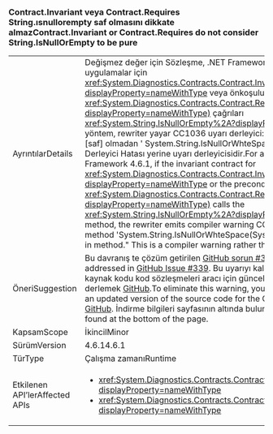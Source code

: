### <a name="contractinvariant-or-contractrequirestexception-do-not-consider-stringisnullorempty-to-be-pure"></a><span data-ttu-id="388a2-101">Contract.Invariant veya Contract.Requires<TException> String.ısnullorempty saf olmasını dikkate almaz</span><span class="sxs-lookup"><span data-stu-id="388a2-101">Contract.Invariant or Contract.Requires<TException> do not consider String.IsNullOrEmpty to be pure</span></span>

|   |   |
|---|---|
|<span data-ttu-id="388a2-102">Ayrıntılar</span><span class="sxs-lookup"><span data-stu-id="388a2-102">Details</span></span>|<span data-ttu-id="388a2-103">Değişmez değer için Sözleşme, .NET Framework 4.6.1'i hedefleyen uygulamalar için <xref:System.Diagnostics.Contracts.Contract.Invariant%2A?displayProperty=nameWithType> veya önkoşulu sözleşmesi <xref:System.Diagnostics.Contracts.Contract.Requires%2A?displayProperty=nameWithType)> çağrıları <xref:System.String.IsNullOrEmpty%2A?displayProperty=nameWithType> yöntem, rewriter yayar CC1036 uyarı derleyici: &quot;Algılanan yöntemi yöntemi [saf] olmadan ' System.String.IsNullOrWhteSpace(System.String)' çağrısı.&quot; Derleyici Hatası yerine uyarı derleyicisidir.</span><span class="sxs-lookup"><span data-stu-id="388a2-103">For apps that target the .NET Framework 4.6.1, if the invariant contract for <xref:System.Diagnostics.Contracts.Contract.Invariant%2A?displayProperty=nameWithType> or the precondition contract for <xref:System.Diagnostics.Contracts.Contract.Requires%2A?displayProperty=nameWithType)> calls the <xref:System.String.IsNullOrEmpty%2A?displayProperty=nameWithType> method, the rewriter emits compiler warning CC1036: &quot;Detected call to method 'System.String.IsNullOrWhteSpace(System.String)' without [Pure] in method.&quot; This is a compiler warning rather than a compiler error.</span></span>|
|<span data-ttu-id="388a2-104">Öneri</span><span class="sxs-lookup"><span data-stu-id="388a2-104">Suggestion</span></span>|<span data-ttu-id="388a2-105">Bu davranış te çözüm getirilen [GitHub sorun #339](https://github.com/Microsoft/CodeContracts/issues/339).</span><span class="sxs-lookup"><span data-stu-id="388a2-105">This behavior was addressed in [GitHub Issue #339](https://github.com/Microsoft/CodeContracts/issues/339).</span></span> <span data-ttu-id="388a2-106">Bu uyarıyı kaldırmak için indirebilir ve kaynak kodu kod sözleşmeleri aracı için güncelleştirilmiş bir sürümünü derlemek [GitHub](https://github.com/Microsoft/CodeContracts/blob/master/README.md).</span><span class="sxs-lookup"><span data-stu-id="388a2-106">To eliminate this warning, you can download and compile an updated version of the source code for the Code Contracts tool from [GitHub](https://github.com/Microsoft/CodeContracts/blob/master/README.md).</span></span> <span data-ttu-id="388a2-107">İndirme bilgileri sayfasının altında bulunur.</span><span class="sxs-lookup"><span data-stu-id="388a2-107">Download information is found at the bottom of the page.</span></span>|
|<span data-ttu-id="388a2-108">Kapsam</span><span class="sxs-lookup"><span data-stu-id="388a2-108">Scope</span></span>|<span data-ttu-id="388a2-109">İkincil</span><span class="sxs-lookup"><span data-stu-id="388a2-109">Minor</span></span>|
|<span data-ttu-id="388a2-110">Sürüm</span><span class="sxs-lookup"><span data-stu-id="388a2-110">Version</span></span>|<span data-ttu-id="388a2-111">4.6.1</span><span class="sxs-lookup"><span data-stu-id="388a2-111">4.6.1</span></span>|
|<span data-ttu-id="388a2-112">Tür</span><span class="sxs-lookup"><span data-stu-id="388a2-112">Type</span></span>|<span data-ttu-id="388a2-113">Çalışma zamanı</span><span class="sxs-lookup"><span data-stu-id="388a2-113">Runtime</span></span>|
|<span data-ttu-id="388a2-114">Etkilenen API’ler</span><span class="sxs-lookup"><span data-stu-id="388a2-114">Affected APIs</span></span>|<ul><li><xref:System.Diagnostics.Contracts.Contract.Invariant(System.Boolean)?displayProperty=nameWithType></li><li><xref:System.Diagnostics.Contracts.Contract.Requires(System.Boolean)?displayProperty=nameWithType></li></ul>|

